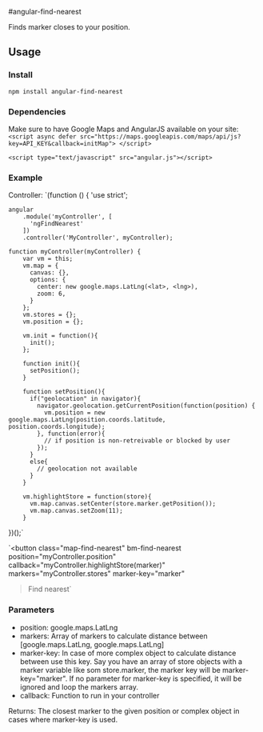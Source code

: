 #angular-find-nearest

Finds marker closes to your position.

## Usage
### Install
`npm install angular-find-nearest`

### Dependencies
Make sure to have Google Maps and AngularJS available on your site:
`<script async defer
      src="https://maps.googleapis.com/maps/api/js?key=API_KEY&callback=initMap">
    </script>`
    
`<script type="text/javascript" src="angular.js"></script>`

### Example
Controller: 
`(function () {
    'use strict';

    angular
        .module('myController', [
          'ngFindNearest'
        ])
        .controller('MyController', myController);

    function myController(myController) {
        var vm = this;
        vm.map = {
          canvas: {},
          options: {
            center: new google.maps.LatLng(<lat>, <lng>),
            zoom: 6,
          }
        };
        vm.stores = {};
        vm.position = {};

        vm.init = function(){
          init();
        };

        function init(){
          setPosition();
        }

        function setPosition(){
          if("geolocation" in navigator){
            navigator.geolocation.getCurrentPosition(function(position) {
              vm.position = new google.maps.LatLng(position.coords.latitude, position.coords.longitude);
            }, function(error){
              // if position is non-retreivable or blocked by user
            });
          }
          else{
            // geolocation not available
          }
        }
        
        vm.highlightStore = function(store){
          vm.map.canvas.setCenter(store.marker.getPosition());
          vm.map.canvas.setZoom(11);
        }
})();`




`<button class="map-find-nearest"
  bm-find-nearest position="myController.position" callback="myController.highlightStore(marker)" markers="myController.stores" marker-key="marker"
>Find nearest</button>`

### Parameters
* position: google.maps.LatLng
* markers: Array of markers to calculate distance between [google.maps.LatLng, google.maps.LatLng]
* marker-key: In case of more complex object to calculate distance between use this key. Say you have an array of store objects with a marker variable like som store.marker, the marker key will be marker-key="marker". If no parameter for marker-key is specified, it will be ignored and loop the markers array.
* callback: Function to run in your controller

Returns: The closest marker to the given position or complex object in cases where marker-key is used.
